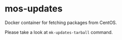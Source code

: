 # mos-updates

Docker container for fetching packages from CentOS.

Please take a look at `mk-updates-tarball` command.
